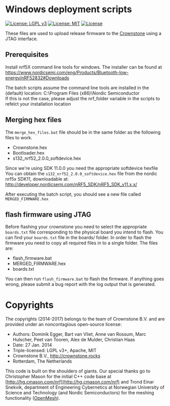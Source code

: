# Windows deployment scripts

[![License: LGPL v3](https://img.shields.io/badge/License-LGPL%20v3-blue.svg)](http://www.gnu.org/licenses/lgpl-3.0)
[![License: MIT](https://img.shields.io/badge/License-MIT-yellow.svg)](https://opensource.org/licenses/MIT)
[![License](https://img.shields.io/badge/License-Apache%202.0-blue.svg)](https://opensource.org/licenses/Apache-2.0)

These files are used to upload release firmware to the [Crownstone](http://crownstone.rocks) using a JTAG interface.

## Prerequisites
Install nrf5X command line tools for windows. The installer can be found at
https://www.nordicsemi.com/eng/Products/Bluetooth-low-energy/nRF52832#Downloads

The batch scripts assume the command line tools are installed in the (default) location:
C:\Program Files (x86)\Nordic Semiconductor\
If this is not the case, please adjust the nrf_folder variable in the scripts to refelct your installation location

## Merging hex files

The `merge_hex_files.bat` file should be in the same folder as the following files to work.
 * Crownstone.hex
 * Bootloader.hex
 * s132_nrf52_2.0.0_softdevice.hex

Since we're using SDK 11.0.0 you need the appropriate softdevice hexfile
You can obtain the `s132_nrf52_2.0.0_softdevice.hex` file from the nordic nrf5x SDK11, downloadable at: http://developer.nordicsemi.com/nRF5_SDK/nRF5_SDK_v11.x.x/

After executing the batch script, you should see a new file called `MERGED_FIRMWARE.hex`

## flash firmware using JTAG

Before flashing your crownstone you need to select the appropriate `boards.txt` file corresponding to the physical board you intend to flash.
You can find your `boards.txt` file in the boards/ folder.
In order to flash the firmware you need to copy all required files in to a single folder.
The files are:
 * flash_firmware.bat
 * MERGED_FIRMWARE.hex
 * boards.txt

You can then run `flash_firmware.bat` to flash the firmware. If anything goes wrong, please submit a bug report with the log output that is generated.

# Copyrights

The copyrights (2014-2017) belongs to the team of Crownstone B.V. and are provided under an noncontagious open-source license:

* Authors: Dominik Egger, Bart van Vliet, Anne van Rossum, Marc Hulscher, Peet van Tooren, Alex de Mulder, Christian Haas
* Date: 27 Jan. 2014
* Triple-licensed: LGPL v3+, Apache, MIT
* Crownstone B.V., http://crownstone.rocks
* Rotterdam, The Netherlands

This code is built on the shoulders of giants. Our special thanks go to Christopher Mason for the initial C++ code base at [http://hg.cmason.com/nrf](http://hg.cmason.com/nrf) and Trond Einar Snekvik, department of Engineering Cybernetics at Norwegian University of Science and Technology (and Nordic Semiconductors) for the meshing functionality ([OpenMesh](https://github.com/NordicSemiconductor/nRF51-ble-bcast-mesh)).
